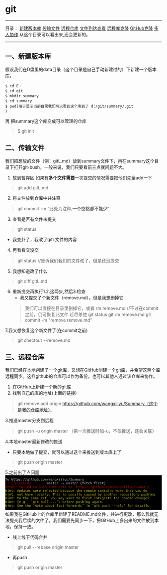 # git
---
目录：
<a href="#git01">新建版本库</a>
<a href="#git02">传输文件</a>
<a href="#git03">远程仓库</a>
<a href="#git04">文件到达查看</a>
<a href="#git05">远程库克隆</a>
<a href="#git06">GitHub克隆</a>
<a href="#git07">多人协作</a>
从这个目录可以看出来,还会更新的。

---
<a name="git01"></a>
## 一、新建版本库
假设我们在D盘里的data目录（这个目录是自己手动新建过的）下新建一个版本库。

```git
$ cd E：
$ cd git
$ mkdir summary
$ cd summary
$ pwd(用于显示当前目录我们可以看到这个库到了 d:/git/summary/.git
)
```
再 把summary这个库变成可以管理的仓库
>$ git init 

<a name="git02"></a>
## 二、传输文件
我们把想放的文件（例：gitL.md）放到summary文件下，再在summary这个目录下打开git-bush。一般来说，我们只要看前三点就问题不大。
1. 放到暂存区
如果有**多个文件需要**一次提交的情况需要把他们先全add一下
>git add gitL.md
2. 将文件放到仓库中并注释
>git commit -m "此处为注释,**一个空格都不能少**"
3. 查看是否有文件未提交
>git status
   * 我变卦了，我改了gitL文件的内容
4. 再看看交没交
> git status //告诉我们我们的文件改了，但是还没提交
5. 我想知道改了什么
>git diff gitL.md
6. 重新提交再执行1.2.这两步,然后3.检查
   * 我又提交了个新文件（remove.md），但是我想删掉它
   >我们可以直接在目录里删掉它，或者
   > rm remove.md //不过在commit之前，仍可恢复此文件
   赶尽杀绝
   > git status
   git rm remove.md
   git commit -m  "remove remove.md"
   
7.我又想恢复这个新文件了(在commit之前)
> git chectout --remove.md
<a name="git02"></a>
## 三、远程仓库
我们已经在本地创建了一个git库，又想在GitHub创建一个git库，并希望这两个库远程同步。这样github的仓库可以作为备份，也可以其他人通过该仓库来协作。
1. 在GitHub上新建一个新的git库
2. 找到自己的库的地址(上面的链接)
>git remove add origin https://github.com/wangxiiiyu/Summary（这个是我的仓库地址）

3.推送master分支到远程          
>git push -u origin master
（第一次推送时加-u，不仅推送，还会关联）

4.本地master最新修改的推送
  * 只要本地做了提交，就可以通过这个来推送到版本库上了
  >git push origin master

5.之前出了点问题
<br>
![翻车现场](https://raw.githubusercontent.com/wangxiiiyu/Summary/master/pic/%E5%9B%BE%E7%89%873.png)
<br>
如果我在GitHub上的仓库里新建了README.md文件，并进行更改，那么我就无法提交我后续的文件了，我们需要先同步一下，把GitHub上多出来的文件放到本地，保持一致。
* 线上线下代码合并
>git pull --rebase origin master
* 再push
>git push origin master

